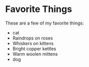 # Favorite Things

These are a few of my favorite things:
- cat
- Raindrops on roses
- Whiskers on kittens
- Bright copper kettles
- Warm woolen mittens
- dog

